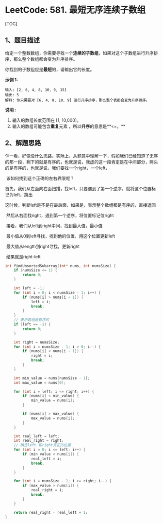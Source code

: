 # LeetCode: 581. 最短无序连续子数组

[TOC]



## 1、题目描述



​	给定一个整数数组，你需要寻找一个**连续的子数组**，如果对这个子数组进行升序排序，那么整个数组都会变为升序排序。

你找到的子数组应是**最短**的，请输出它的长度。

**示例 1:**

```
输入: [2, 6, 4, 8, 10, 9, 15]
输出: 5
解释: 你只需要对 [6, 4, 8, 10, 9] 进行升序排序，那么整个表都会变为升序排序。
```

**说明 :**

1. 输入的数组长度范围在 [1, 10,000]。
2. 输入的数组可能包含**重复**元素 ，所以**升序**的意思是**<=。**





## 2、解题思路

​	乍一看，好像没什么思路，实际上，从题意中理解一下，假如我们已经知道了无序的那一段，剩下的就是有序的，也就是说，我虚的这一段肯定是在中间部分，两头的是有序的，也就是说，我们要找一个right，一个left，

​	该如何找到这个正确的左右界限呢？

​	首先，我们从左面向右面扫描，找left，只要遇到了第一个逆序，就将这个位置标记为left，跳出

​	这时候，判断left是不是在最后面，如果是，表示整个数组都是有序的，直接返回



​	然后从右面找right，遇到第一个逆序，将位置标记位right

​	接着，我们从left到right中间，找到最大值，最小值

​	最小值从0到left寻找，找到他的位置，用这个位置更新left

​	最大值从length到right寻找，更新right

​	结果就是right-left



```c
int findUnsortedSubarray(int* nums, int numsSize) {
    if (numsSize <= 1) {
        return 0;
    }

    int left = -1;
    for (int i = 0; i < numsSize - 1; i++) {
        if (nums[i] > nums[i + 1]) {
            left = i;
            break;
        }
    }
    // 表示数组是有序的
    if (left == -1) {
        return 0;
    }

    int right = numsSize;
    for (int i = numsSize - 1; i > 0; i--) {
        if (nums[i] < nums[i - 1]) {
            right = i;
            break;
        }
    }

    int min_value = nums[numsSize - 1];
    int max_value = nums[0];

    for (int i = left; i <= right; i++) {
        if (nums[i] < min_value) {
            min_value = nums[i];
        }

        if (nums[i] > max_value) {
            max_value = nums[i];
        }
    }

    int real_left = left;
    int real_right = right;
    // 确定left 和right真正的位置
    for (int i = 0; i <= left; i++) {
        if (min_value < nums[i]) {
            real_left = i;
            break;
        }
    }

    for (int i = numsSize - 1; i >= right; i--) {
        if (max_value > nums[i]) {
            real_right = i;
            break;
        }
    }

    return real_right - real_left + 1;
}
```

